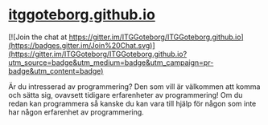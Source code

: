 [itggoteborg.github.io](http://itggotpro.ga)
=====================

[![Join the chat at https://gitter.im/ITGGoteborg/ITGGoteborg.github.io](https://badges.gitter.im/Join%20Chat.svg)](https://gitter.im/ITGGoteborg/ITGGoteborg.github.io?utm_source=badge&utm_medium=badge&utm_campaign=pr-badge&utm_content=badge)

Är du intresserad av programmering?
Den som vill är välkommen att komma och sätta sig, ovavsett tidigare erfarenheter av programmering!
Om du redan kan programmera så kanske du kan vara till hjälp för någon som inte har någon erfarenhet av programmering.
